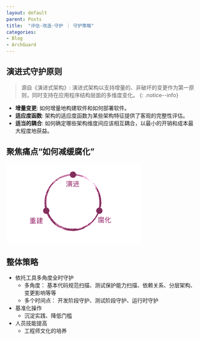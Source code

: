 ```yaml
---
layout: default
parent: Posts
title:  "评估·改造·守护 ｜ 守护策略"
categories:
- Blog
- ArchGuard
---
```


## 演进式守护原则

> 源自《演进式架构》:
> 演进式架构以支持增量的、非破坏的变更作为第一原则，同时支持在应用程序结构层面的多维度变化。
{: .notice--info}

* **增量变更**: 如何增量地构建软件和如何部署软件。
* **适应度函数**: 架构的适应度函数为某些架构特征提供了客观的完整性评估。
* **适当的耦合**: 如何确定哪些架构维度间应该相互耦合，以最小的开销和成本最大程度地获益。

## 聚焦痛点“如何减缓腐化”

![如何减缓腐化](/assets/images/demising.png)


## 整体策略

* 依托工具多角度全时守护
  * 多角度： 基本代码规范扫描、测试保护能力扫描、依赖关系、分层架构、变更影响等等
  * 多个时间点： 开发阶段守护、测试阶段守护、运行时守护
* 基准化操作
  * 沉淀实践、降低门槛
* 人员技能提高
  * 工程师文化的培养

